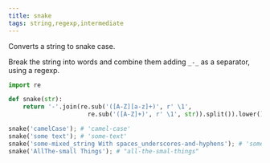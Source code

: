 ```yaml
---
title: snake
tags: string,regexp,intermediate
---
```


Converts a string to snake case.

Break the string into words and combine them adding `_-_` as a separator, using a regexp.

```py
import re

def snake(str):
    return '-'.join(re.sub('([A-Z][a-z]+)', r' \1',
                      re.sub('([A-Z]+)', r' \1', str)).split()).lower()
```

```py
snake('camelCase'); # 'camel-case'
snake('some text'); # 'some-text'
snake('some-mixed_string With spaces_underscores-and-hyphens'); # 'some-mixed-string-with-spaces-underscores-and-hyphens'
snake('AllThe-small Things'); # "all-the-smal-things"
```
